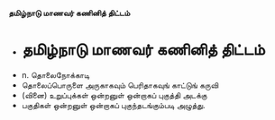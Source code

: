 **தமிழ்நாடு மாணவர் கணினித் திட்டம்**
- # தமிழ்நாடு மாணவர் கணினித் திட்டம்
- n. தொலைநோக்காடி
- தொலைப்பொருளை அருகாகவும் பெரிதாகவுங் காட்டுங் கருவி
- (வினை) உறுப்புக்கள் ஒன்றனுள் ஒன்றாகப் புகுத்தி அடக்கு
- பகுதிகள் ஒன்றனுள் ஒன்றாகப் புகுந்தடங்கும்படி அழுத்து.

